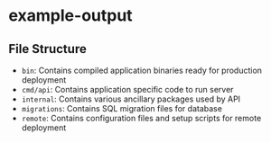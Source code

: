 # example-output

## File Structure

- `bin`: Contains compiled application binaries ready for production deployment
- `cmd/api`: Contains application specific code to run server
- `internal`: Contains various ancillary packages used by API
- `migrations`: Contains SQL migration files for database
- `remote`: Contains configuration files and setup scripts for remote deployment
